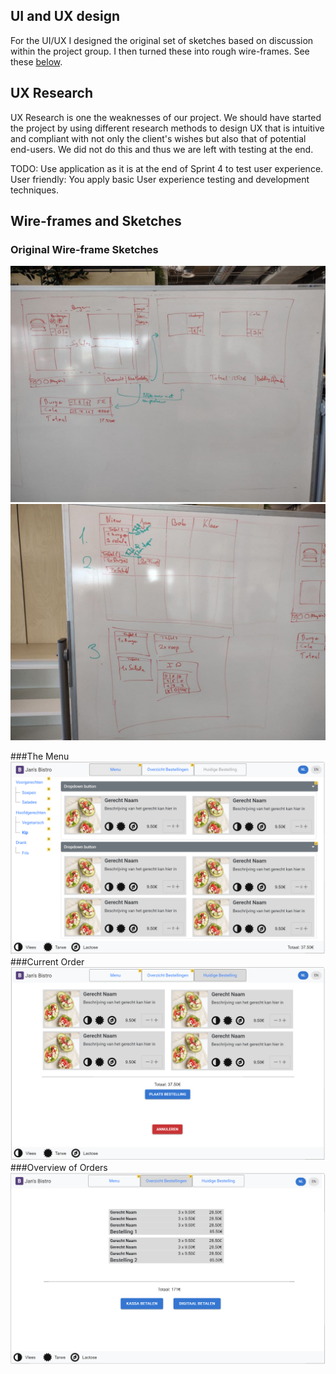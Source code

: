 ## UI and UX design
For the UI/UX I designed the original set of sketches based on discussion within the project group. I then turned these into rough wire-frames. See these [below](#wire-frames-and-sketches).

## UX Research
UX Research is one the weaknesses of our project. We should have started the project by using different research methods to design UX that is intuitive and compliant with not only the client's wishes but also that of potential end-users. We did not do this and thus we are left with testing at the end.

TODO: Use application as it is at the end of Sprint 4 to test user experience. User friendly: You apply basic User experience testing and development techniques.


## Wire-frames and Sketches
### Original Wire-frame Sketches
![Sketch 1](tekening_wf_1.jpg)
![Sketch 2](tekening_wf_2.jpg)

###The Menu
![Menu](menu_wf.PNG)
###Current Order
![Current Order](huidige_bestelling_wf.PNG)
###Overview of Orders
![Overview of ORders](overzicht_bestellingen_wf.PNG)
